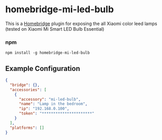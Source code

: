 # homebridge-mi-led-bulb

This is a [Homebridge](https://github.com/nfarina/homebridge) plugin for exposing the all Xiaomi color leed lamps (tested on Xiaomi Mi Smart LED Bulb Essential)


### npm

```
npm install -g homebridge-mi-led-bulb
```


## Example Configuration

```json
{
  "bridge": {},
  "accessories": [
    {
      "accessory": "mi-led-bulb",
      "name": "Lamp in the bedroom",
      "ip": "192.168.0.100",
      "token": "**********************"
    }
  ],
  "platforms": []
}
``` 

